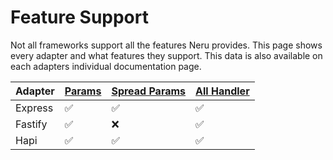# Feature Support

Not all frameworks support all the features Neru provides. This page shows every adapter and what features they support. This data is also available on each adapters individual documentation page.

| Adapter | [Params](/guide/routes/parameters#regular-parameters) | [Spread Params](/guide/routes/parameters#spread-parameters) | [All Handler](/guide/routes/handlers#all-handlers) |
|---------|-------------------------------------------------------|-------------------------------------------------------------|----------------------------------------------------|
| Express | ✅                                                    | ✅                                                         | ✅                                                 |
| Fastify | ✅                                                    | ❌                                                         | ✅                                                 |
| Hapi    | ✅                                                    | ✅                                                         | ✅                                                 |
